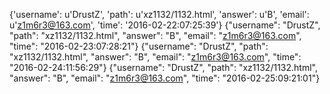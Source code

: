 {'username': u'DrustZ', 'path': u'xz1132/1132.html', 'answer': u'B', 'email': u'z1m6r3@163.com', 'time': '2016-02-22:07:25:39'}
{"username": "DrustZ", "path": "xz1132/1132.html", "answer": "B", "email": "z1m6r3@163.com", "time": "2016-02-23:07:28:21"}
{"username": "DrustZ", "path": "xz1132/1132.html", "answer": "B", "email": "z1m6r3@163.com", "time": "2016-02-24:11:56:29"}
{"username": "DrustZ", "path": "xz1132/1132.html", "answer": "B", "email": "z1m6r3@163.com", "time": "2016-02-25:09:21:01"}